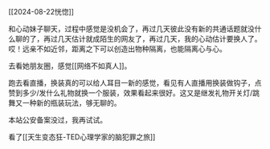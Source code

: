 [[2024-08-22恍惚]]

和心动妹子聊天，过程中感觉是没机会了，再过几天彼此没有新的共通话题就没什么聊的了，再过几天估计就成陌生的网友了，再过几天，我的心动估计要换人了。哎！远亲不如近邻，距离之下可以创造出物种隔离，也能隔离心与心。

去看她朋友圈，感觉[[网络不如真人]]。

跑去看直播，换装真的可以给人耳目一新的感觉，看见有人直播用换装做钩子，点赞到多少/发什么礼物就换一个服装，效果看起来很好。这又是继发礼物开关灯/跳舞又一种新的瓶装玩法，够无聊的。

本站公安备案没过，我再试试。

看了[[天生变态狂-TED心理学家的脑犯罪之旅]]